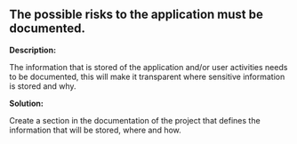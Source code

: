 
The possible risks to the application must be documented.
-------

**Description:**

The information that is stored of the application and/or user activities needs to be documented, this will make it transparent where sensitive information is stored and why. 


**Solution:**

Create a section in the documentation of the project that defines the information that will be stored, where and how.

	